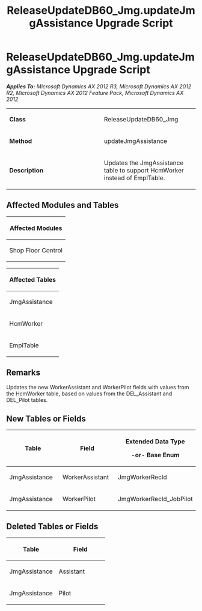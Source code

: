 ﻿---
title: ReleaseUpdateDB60_Jmg.updateJmgAssistance Upgrade Script
TOCTitle: ReleaseUpdateDB60_Jmg.updateJmgAssistance Upgrade Script
ms:assetid: 47c7ac98-818c-884d-6d79-1dae1e2b67ed
ms:mtpsurl: https://msdn.microsoft.com/en-us/library/JJ718986(v=AX.60)
ms:contentKeyID: 49708043
ms.date: 05/18/2015
mtps_version: v=AX.60
---

# ReleaseUpdateDB60\_Jmg.updateJmgAssistance Upgrade Script 


_**Applies To:** Microsoft Dynamics AX 2012 R3, Microsoft Dynamics AX 2012 R2, Microsoft Dynamics AX 2012 Feature Pack, Microsoft Dynamics AX 2012_

<table>
<colgroup>
<col style="width: 50%" />
<col style="width: 50%" />
</colgroup>
<tbody>
<tr class="odd">
<td><p><strong>Class</strong></p></td>
<td><p>ReleaseUpdateDB60_Jmg</p></td>
</tr>
<tr class="even">
<td><p><strong>Method</strong></p></td>
<td><p>updateJmgAssistance</p></td>
</tr>
<tr class="odd">
<td><p><strong>Description</strong></p></td>
<td><p>Updates the JmgAssistance table to support HcmWorker instead of EmplTable.</p></td>
</tr>
</tbody>
</table>


## Affected Modules and Tables

<table>
<colgroup>
<col style="width: 100%" />
</colgroup>
<thead>
<tr class="header">
<th><p>Affected Modules</p></th>
</tr>
</thead>
<tbody>
<tr class="odd">
<td><p>Shop Floor Control</p></td>
</tr>
</tbody>
</table>


<table>
<colgroup>
<col style="width: 100%" />
</colgroup>
<thead>
<tr class="header">
<th><p>Affected Tables</p></th>
</tr>
</thead>
<tbody>
<tr class="odd">
<td><p>JmgAssistance</p></td>
</tr>
<tr class="even">
<td><p>HcmWorker</p></td>
</tr>
<tr class="odd">
<td><p>EmplTable</p></td>
</tr>
</tbody>
</table>


## Remarks

Updates the new WorkerAssistant and WorkerPilot fields with values from the HcmWorker table, based on values from the DEL\_Assistant and DEL\_Pilot tables.

## New Tables or Fields

<table>
<colgroup>
<col style="width: 33%" />
<col style="width: 33%" />
<col style="width: 33%" />
</colgroup>
<thead>
<tr class="header">
<th><p>Table</p></th>
<th><p>Field</p></th>
<th><p>Extended Data Type</p>
<p>-or- Base Enum</p></th>
</tr>
</thead>
<tbody>
<tr class="odd">
<td><p>JmgAssistance</p></td>
<td><p>WorkerAssistant</p></td>
<td><p>JmgWorkerRecId</p></td>
</tr>
<tr class="even">
<td><p>JmgAssistance</p></td>
<td><p>WorkerPilot</p></td>
<td><p>JmgWorkerRecId_JobPilot</p></td>
</tr>
</tbody>
</table>


## Deleted Tables or Fields

<table>
<colgroup>
<col style="width: 50%" />
<col style="width: 50%" />
</colgroup>
<thead>
<tr class="header">
<th><p>Table</p></th>
<th><p>Field</p></th>
</tr>
</thead>
<tbody>
<tr class="odd">
<td><p>JmgAssistance</p></td>
<td><p>Assistant</p></td>
</tr>
<tr class="even">
<td><p>JmgAssistance</p></td>
<td><p>Pilot</p></td>
</tr>
</tbody>
</table>

  


